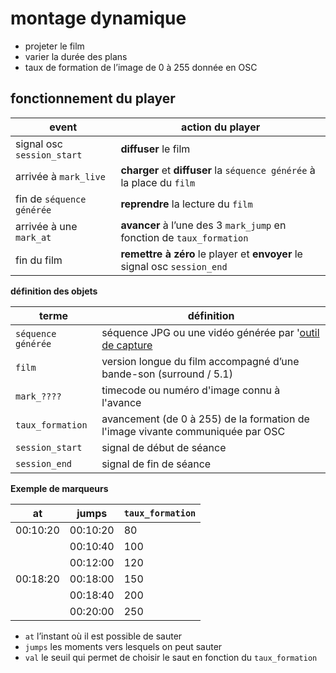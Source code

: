montage dynamique 
====

- projeter le film
- varier la durée des plans
- taux de formation de l’image de 0 à 255 donnée en OSC

## fonctionnement du player


| event                           | action du player                                                  |
| -----                           | ---                                                               |
| signal osc `session_start`      | **diffuser** le film                                                  |
| arrivée à `mark_live`           | **charger** et **diffuser** la `séquence générée` à la place du `film`    |
| fin de `séquence générée`       | **reprendre** la lecture du `film`                                    |
| arrivée à une `mark_at`         | **avancer** à l’une des 3 `mark_jump` en fonction de `taux_formation`  |
| fin du film                     | **remettre à zéro** le player et **envoyer** le signal osc `session_end`  |

**définition des objets**

| terme                       | définition |
| ---                         | ---- |
| `séquence générée`          | séquence JPG ou une vidéo générée par '[outil de capture](https://github.com/dcfvg/temporium/tree/panorama/apps/capture) |
| `film`                      | version longue du film accompagné d’une bande-son (surround / 5.1) |
| `mark_????`                 | timecode ou numéro d'image connu à l'avance |
| `taux_formation`            | avancement (de 0 à 255) de la formation de l'image vivante communiquée par OSC |
| `session_start`             | signal de début de séance |
| `session_end`               | signal de fin de séance |

**Exemple de marqueurs**



| at	          | jumps         | `taux_formation`   |
| ------------- | ------------- | ----- |
| 00:10:20      | 00:10:20		  | 80  	|
| 			        | 00:10:40		  | 100 	|
| 			        | 00:12:00		  | 120 	|
| 00:18:20      | 00:18:00		  | 150 	|
| 			        | 00:18:40		  | 200 	|
| 			        | 00:20:00	  	| 250 	|

- `at` l’instant où il est possible de sauter
- `jumps` les moments vers lesquels on peut sauter
- `val` le seuil qui permet de choisir le saut en fonction du `taux_formation`

